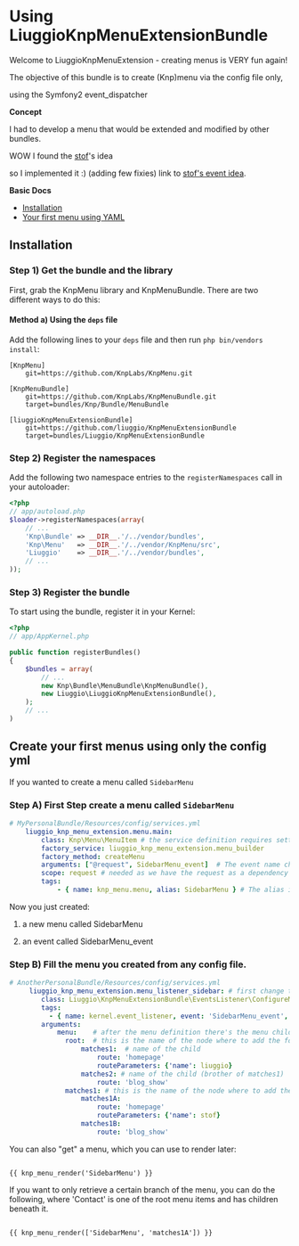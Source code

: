 Using LiuggioKnpMenuExtensionBundle
===================

Welcome to LiuggioKnpMenuExtension  - creating menus is VERY fun again!


The objective of this bundle is to create (Knp)menu via the config file only,

using the Symfony2 event_dispatcher 

**Concept**

I had to develop a menu that would be extended and modified by other bundles.

WOW I found the [stof](https://github.com/stof)'s idea 

so I implemented it :) (adding few fixies) link to [stof's event idea](https://github.com/KnpLabs/KnpMenuBundle/pull/98).


**Basic Docs**

* [Installation](#installation)
* [Your first menu using YAML](#first-menu)

<a name="installation"></a>

## Installation

### Step 1) Get the bundle and the library

First, grab the KnpMenu library and KnpMenuBundle. There are two different ways
to do this:

#### Method a) Using the `deps` file

Add the following lines to your  `deps` file and then run `php bin/vendors
install`:

```
[KnpMenu]
    git=https://github.com/KnpLabs/KnpMenu.git

[KnpMenuBundle]
    git=https://github.com/KnpLabs/KnpMenuBundle.git
    target=bundles/Knp/Bundle/MenuBundle

[liuggioKnpMenuExtensionBundle]
    git=https://github.com/liuggio/KnpMenuExtensionBundle
    target=bundles/Liuggio/KnpMenuExtensionBundle

```


### Step 2) Register the namespaces

Add the following two namespace entries to the `registerNamespaces` call
in your autoloader:

``` php
<?php
// app/autoload.php
$loader->registerNamespaces(array(
    // ...
    'Knp\Bundle' => __DIR__.'/../vendor/bundles',
    'Knp\Menu'   => __DIR__.'/../vendor/KnpMenu/src',
    'Liuggio'    => __DIR__.'/../vendor/bundles',
    // ...
));
```

### Step 3) Register the bundle

To start using the bundle, register it in your Kernel:

``` php
<?php
// app/AppKernel.php

public function registerBundles()
{
    $bundles = array(
        // ...
        new Knp\Bundle\MenuBundle\KnpMenuBundle(),
        new Liuggio\LiuggioKnpMenuExtensionBundle(),
    );
    // ...
)
``` 

<a name="first-menu"></a>

## Create your first menus using only the config yml

If you wanted to create a menu called `SidebarMenu`

### Step A) First Step create a menu called `SidebarMenu`


``` yaml
# MyPersonalBundle/Resources/config/services.yml
    liuggio_knp_menu_extension.menu.main:
        class: Knp\Menu\MenuItem # the service definition requires setting the class
        factory_service: liuggio_knp_menu_extension.menu_builder
        factory_method: createMenu
        arguments: ["@request", SidebarMenu_event]  # The event name change it if create another menu
        scope: request # needed as we have the request as a dependency here
        tags:
            - { name: knp_menu.menu, alias: SidebarMenu } # The alias is what is used to retrieve the menu
```

Now you just created:

1. a new menu called SidebarMenu

2. an event called SidebarMenu_event

### Step B) Fill the menu you created from any config file.

``` yaml
# AnotherPersonalBundle/Resources/config/services.yml
     liuggio_knp_menu_extension.menu_listener_sidebar: # first change the menu name
        class: Liuggio\KnpMenuExtensionBundle\EventsListener\ConfigureMenuListener
        tags:
          - { name: kernel.event_listener, event: 'SidebarMenu_event', method: onMenuConfigure } # second change the event created previously
        arguments:
            menu:    # after the menu definition there's the menu children to add
              root:  # this is the name of the node where to add the following children
                  matches1:  # name of the child
                      route: 'homepage'
                      routeParameters: {'name': liuggio}
                  matches2: # name of the child (brother of matches1)
                      route: 'blog_show'
              matches1: # this is the name of the node where to add the following children (so below matches2)
                  matches1A:
                      route: 'homepage'
                      routeParameters: {'name': stof}
                  matches1B:
                      route: 'blog_show'
``` 

You can also "get" a menu, which you can use to render later:

```jinja

{{ knp_menu_render('SidebarMenu') }}
```

If you want to only retrieve a certain branch of the menu, you can do the
following, where 'Contact' is one of the root menu items and has children
beneath it.

```jinja

{{ knp_menu_render(['SidebarMenu', 'matches1A']) }}

``` 
